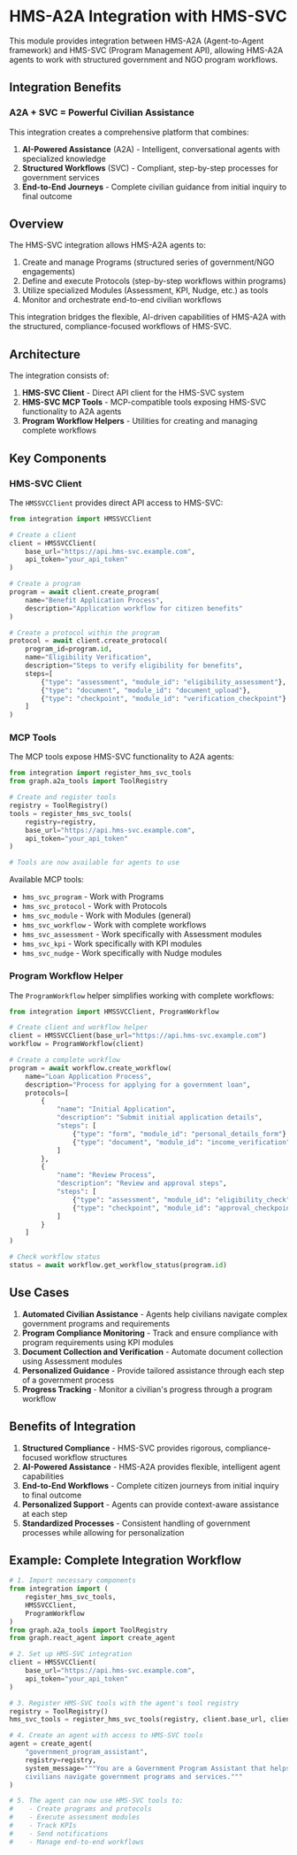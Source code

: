 # HMS-A2A Integration with HMS-SVC

This module provides integration between HMS-A2A (Agent-to-Agent framework) and HMS-SVC (Program Management API), allowing HMS-A2A agents to work with structured government and NGO program workflows.

## Integration Benefits

### A2A + SVC = Powerful Civilian Assistance

This integration creates a comprehensive platform that combines:

1. **AI-Powered Assistance** (A2A) - Intelligent, conversational agents with specialized knowledge
2. **Structured Workflows** (SVC) - Compliant, step-by-step processes for government services
3. **End-to-End Journeys** - Complete civilian guidance from initial inquiry to final outcome

## Overview

The HMS-SVC integration allows HMS-A2A agents to:

1. Create and manage Programs (structured series of government/NGO engagements)
2. Define and execute Protocols (step-by-step workflows within programs)
3. Utilize specialized Modules (Assessment, KPI, Nudge, etc.) as tools
4. Monitor and orchestrate end-to-end civilian workflows

This integration bridges the flexible, AI-driven capabilities of HMS-A2A with the structured, compliance-focused workflows of HMS-SVC.

## Architecture

The integration consists of:

1. **HMS-SVC Client** - Direct API client for the HMS-SVC system
2. **HMS-SVC MCP Tools** - MCP-compatible tools exposing HMS-SVC functionality to A2A agents
3. **Program Workflow Helpers** - Utilities for creating and managing complete workflows

## Key Components

### HMS-SVC Client

The `HMSSVCClient` provides direct API access to HMS-SVC:

```python
from integration import HMSSVCClient

# Create a client
client = HMSSVCClient(
    base_url="https://api.hms-svc.example.com",
    api_token="your_api_token"
)

# Create a program
program = await client.create_program(
    name="Benefit Application Process",
    description="Application workflow for citizen benefits"
)

# Create a protocol within the program
protocol = await client.create_protocol(
    program_id=program.id,
    name="Eligibility Verification",
    description="Steps to verify eligibility for benefits",
    steps=[
        {"type": "assessment", "module_id": "eligibility_assessment"},
        {"type": "document", "module_id": "document_upload"},
        {"type": "checkpoint", "module_id": "verification_checkpoint"}
    ]
)
```

### MCP Tools

The MCP tools expose HMS-SVC functionality to A2A agents:

```python
from integration import register_hms_svc_tools
from graph.a2a_tools import ToolRegistry

# Create and register tools
registry = ToolRegistry()
tools = register_hms_svc_tools(
    registry=registry,
    base_url="https://api.hms-svc.example.com",
    api_token="your_api_token"
)

# Tools are now available for agents to use
```

Available MCP tools:
- `hms_svc_program` - Work with Programs
- `hms_svc_protocol` - Work with Protocols
- `hms_svc_module` - Work with Modules (general)
- `hms_svc_workflow` - Work with complete workflows
- `hms_svc_assessment` - Work specifically with Assessment modules
- `hms_svc_kpi` - Work specifically with KPI modules
- `hms_svc_nudge` - Work specifically with Nudge modules

### Program Workflow Helper

The `ProgramWorkflow` helper simplifies working with complete workflows:

```python
from integration import HMSSVCClient, ProgramWorkflow

# Create client and workflow helper
client = HMSSVCClient(base_url="https://api.hms-svc.example.com")
workflow = ProgramWorkflow(client)

# Create a complete workflow
program = await workflow.create_workflow(
    name="Loan Application Process",
    description="Process for applying for a government loan",
    protocols=[
        {
            "name": "Initial Application",
            "description": "Submit initial application details",
            "steps": [
                {"type": "form", "module_id": "personal_details_form"},
                {"type": "document", "module_id": "income_verification"}
            ]
        },
        {
            "name": "Review Process",
            "description": "Review and approval steps",
            "steps": [
                {"type": "assessment", "module_id": "eligibility_check"},
                {"type": "checkpoint", "module_id": "approval_checkpoint"}
            ]
        }
    ]
)

# Check workflow status
status = await workflow.get_workflow_status(program.id)
```

## Use Cases

1. **Automated Civilian Assistance** - Agents help civilians navigate complex government programs and requirements
2. **Program Compliance Monitoring** - Track and ensure compliance with program requirements using KPI modules
3. **Document Collection and Verification** - Automate document collection using Assessment modules
4. **Personalized Guidance** - Provide tailored assistance through each step of a government process
5. **Progress Tracking** - Monitor a civilian's progress through a program workflow

## Benefits of Integration

1. **Structured Compliance** - HMS-SVC provides rigorous, compliance-focused workflow structures
2. **AI-Powered Assistance** - HMS-A2A provides flexible, intelligent agent capabilities
3. **End-to-End Workflows** - Complete citizen journeys from initial inquiry to final outcome
4. **Personalized Support** - Agents can provide context-aware assistance at each step
5. **Standardized Processes** - Consistent handling of government processes while allowing for personalization

## Example: Complete Integration Workflow

```python
# 1. Import necessary components
from integration import (
    register_hms_svc_tools,
    HMSSVCClient,
    ProgramWorkflow
)
from graph.a2a_tools import ToolRegistry
from graph.react_agent import create_agent

# 2. Set up HMS-SVC integration
client = HMSSVCClient(
    base_url="https://api.hms-svc.example.com",
    api_token="your_api_token"
)

# 3. Register HMS-SVC tools with the agent's tool registry
registry = ToolRegistry()
hms_svc_tools = register_hms_svc_tools(registry, client.base_url, client.api_token)

# 4. Create an agent with access to HMS-SVC tools
agent = create_agent(
    "government_program_assistant",
    registry=registry,
    system_message="""You are a Government Program Assistant that helps 
    civilians navigate government programs and services."""
)

# 5. The agent can now use HMS-SVC tools to:
#    - Create programs and protocols
#    - Execute assessment modules 
#    - Track KPIs
#    - Send notifications
#    - Manage end-to-end workflows
```